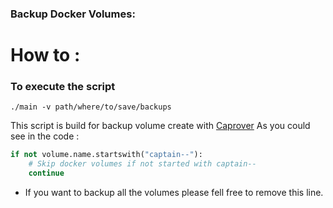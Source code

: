 ### Backup Docker Volumes:

# How to :

### To execute the script
```
./main -v path/where/to/save/backups
```

This script is build for backup volume create with [Caprover](https://caprover.com/)
As you could see in the code :
```python
if not volume.name.startswith("captain--"):
	# Skip docker volumes if not started with captain--
	continue
```

- If you want to backup all the volumes please fell free to remove this line.
